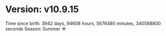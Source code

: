 # Version: v10.9.15
Time since birth: 3942 days, 94608 hours, 5676480 minutes, 340588800 seconds
Season: Summer ☀️
